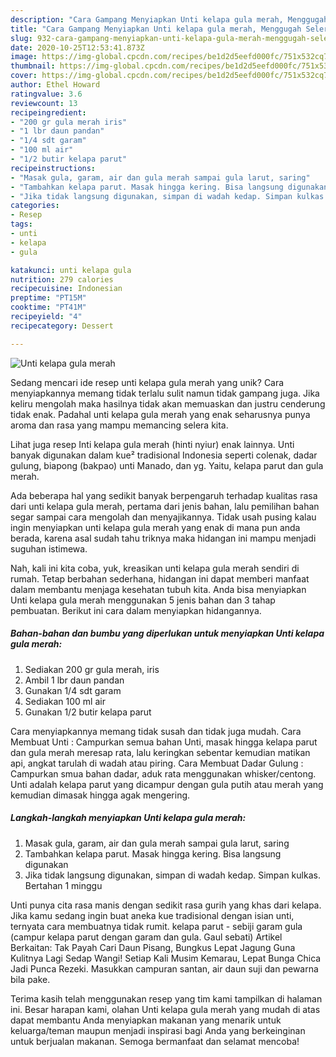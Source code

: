 ```yaml
---
description: "Cara Gampang Menyiapkan Unti kelapa gula merah, Menggugah Selera"
title: "Cara Gampang Menyiapkan Unti kelapa gula merah, Menggugah Selera"
slug: 932-cara-gampang-menyiapkan-unti-kelapa-gula-merah-menggugah-selera
date: 2020-10-25T12:53:41.873Z
image: https://img-global.cpcdn.com/recipes/be1d2d5eefd000fc/751x532cq70/unti-kelapa-gula-merah-foto-resep-utama.jpg
thumbnail: https://img-global.cpcdn.com/recipes/be1d2d5eefd000fc/751x532cq70/unti-kelapa-gula-merah-foto-resep-utama.jpg
cover: https://img-global.cpcdn.com/recipes/be1d2d5eefd000fc/751x532cq70/unti-kelapa-gula-merah-foto-resep-utama.jpg
author: Ethel Howard
ratingvalue: 3.6
reviewcount: 13
recipeingredient:
- "200 gr gula merah iris"
- "1 lbr daun pandan"
- "1/4 sdt garam"
- "100 ml air"
- "1/2 butir kelapa parut"
recipeinstructions:
- "Masak gula, garam, air dan gula merah sampai gula larut, saring"
- "Tambahkan kelapa parut. Masak hingga kering. Bisa langsung digunakan"
- "Jika tidak langsung digunakan, simpan di wadah kedap. Simpan kulkas. Bertahan 1 minggu"
categories:
- Resep
tags:
- unti
- kelapa
- gula

katakunci: unti kelapa gula 
nutrition: 279 calories
recipecuisine: Indonesian
preptime: "PT15M"
cooktime: "PT41M"
recipeyield: "4"
recipecategory: Dessert

---
```



![Unti kelapa gula merah](https://img-global.cpcdn.com/recipes/be1d2d5eefd000fc/751x532cq70/unti-kelapa-gula-merah-foto-resep-utama.jpg)

Sedang mencari ide resep unti kelapa gula merah yang unik? Cara menyiapkannya memang tidak terlalu sulit namun tidak gampang juga. Jika keliru mengolah maka hasilnya tidak akan memuaskan dan justru cenderung tidak enak. Padahal unti kelapa gula merah yang enak seharusnya punya aroma dan rasa yang mampu memancing selera kita.

Lihat juga resep Inti kelapa gula merah (hinti nyiur) enak lainnya. Unti banyak digunakan dalam kue² tradisional Indonesia seperti colenak, dadar gulung, biapong (bakpao) unti Manado, dan yg. Yaitu, kelapa parut dan gula merah.

Ada beberapa hal yang sedikit banyak berpengaruh terhadap kualitas rasa dari unti kelapa gula merah, pertama dari jenis bahan, lalu pemilihan bahan segar sampai cara mengolah dan menyajikannya. Tidak usah pusing kalau ingin menyiapkan unti kelapa gula merah yang enak di mana pun anda berada, karena asal sudah tahu triknya maka hidangan ini mampu menjadi suguhan istimewa.


Nah, kali ini kita coba, yuk, kreasikan unti kelapa gula merah sendiri di rumah. Tetap berbahan sederhana, hidangan ini dapat memberi manfaat dalam membantu menjaga kesehatan tubuh kita. Anda bisa menyiapkan Unti kelapa gula merah menggunakan 5 jenis bahan dan 3 tahap pembuatan. Berikut ini cara dalam menyiapkan hidangannya.

<!--inarticleads1-->

##### Bahan-bahan dan bumbu yang diperlukan untuk menyiapkan Unti kelapa gula merah:

1. Sediakan 200 gr gula merah, iris
1. Ambil 1 lbr daun pandan
1. Gunakan 1/4 sdt garam
1. Sediakan 100 ml air
1. Gunakan 1/2 butir kelapa parut


Cara menyiapkannya memang tidak susah dan tidak juga mudah. Cara Membuat Unti : Campurkan semua bahan Unti, masak hingga kelapa parut dan gula merah meresap rata, lalu keringkan sebentar kemudian matikan api, angkat tarulah di wadah atau piring. Cara Membuat Dadar Gulung : Campurkan smua bahan dadar, aduk rata menggunakan whisker/centong. Unti adalah kelapa parut yang dicampur dengan gula putih atau merah yang kemudian dimasak hingga agak mengering. 

<!--inarticleads2-->

##### Langkah-langkah menyiapkan Unti kelapa gula merah:

1. Masak gula, garam, air dan gula merah sampai gula larut, saring
1. Tambahkan kelapa parut. Masak hingga kering. Bisa langsung digunakan
1. Jika tidak langsung digunakan, simpan di wadah kedap. Simpan kulkas. Bertahan 1 minggu


Unti punya cita rasa manis dengan sedikit rasa gurih yang khas dari kelapa. Jika kamu sedang ingin buat aneka kue tradisional dengan isian unti, ternyata cara membuatnya tidak rumit. kelapa parut - sebiji garam gula (campur kelapa parut dengan garam dan gula. Gaul sebati) Artikel Berkaitan: Tak Payah Cari Daun Pisang, Bungkus Lepat Jagung Guna Kulitnya Lagi Sedap Wangi! Setiap Kali Musim Kemarau, Lepat Bunga Chica Jadi Punca Rezeki. Masukkan campuran santan, air daun suji dan pewarna bila pake. 

Terima kasih telah menggunakan resep yang tim kami tampilkan di halaman ini. Besar harapan kami, olahan Unti kelapa gula merah yang mudah di atas dapat membantu Anda menyiapkan makanan yang menarik untuk keluarga/teman maupun menjadi inspirasi bagi Anda yang berkeinginan untuk berjualan makanan. Semoga bermanfaat dan selamat mencoba!
